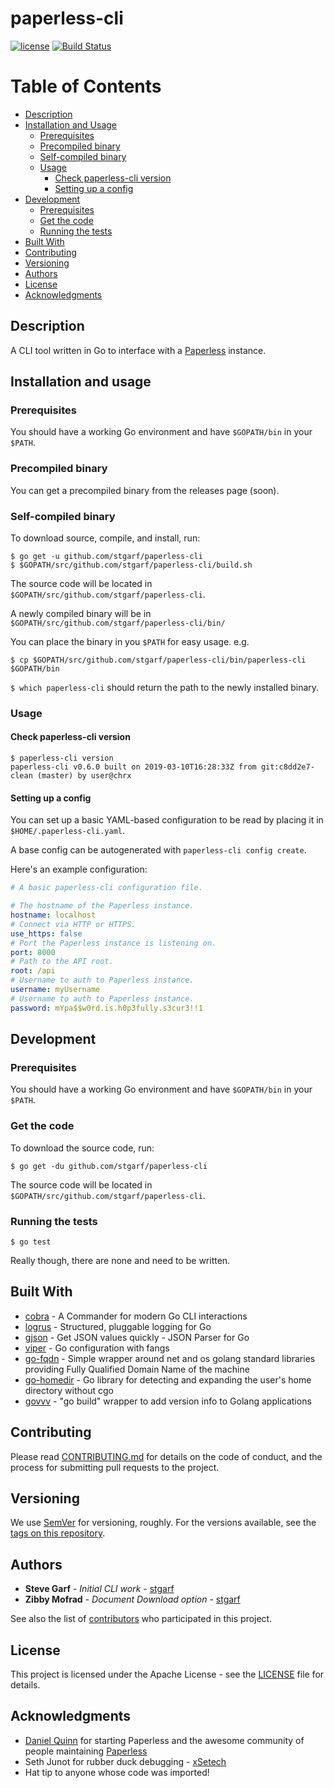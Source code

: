 # paperless-cli
[![license](https://img.shields.io/badge/license-Apache%20v2-orange.svg)](https://raw.githubusercontent.com/stgarf/paperless-cli/master/LICENSE)
[![Build Status](https://travis-ci.org/stgarf/paperless-cli.svg?branch=master)](https://travis-ci.org/stgarf/paperless-cli)

# Table of Contents

- [Description](#description)
- [Installation and Usage](#Installation-and-usage)
  * [Prerequisites](#prerequisites)
  * [Precompiled binary](#precompiled-binary)
  * [Self-compiled binary](#self-compiled-binary)
  * [Usage](#usage)
    - [Check paperless-cli version](#check-paperless-cli-version)
    - [Setting up a config](#setting-up-a-config)
- [Development](#development)
  * [Prerequisites](#prerequisites)
  * [Get the code](#get-the-code)
  * [Running the tests](#running-the-tests)
- [Built With](#built-with)
- [Contributing](#contributing)
- [Versioning](#versioning)
- [Authors](#authors)
- [License](#license)
- [Acknowledgments](#acknowledgments)


## Description

A CLI tool written in Go to interface with a [Paperless](https://github.com/the-paperless-project/paperless) instance.

## Installation and usage

### Prerequisites

You should have a working Go environment and have `$GOPATH/bin` in your `$PATH`.

### Precompiled binary

You can get a precompiled binary from the releases page (soon).

### Self-compiled binary

To download source, compile, and install, run:
```shell
$ go get -u github.com/stgarf/paperless-cli
$ $GOPATH/src/github.com/stgarf/paperless-cli/build.sh
```

The source code will be located in `$GOPATH/src/github.com/stgarf/paperless-cli`.

A newly compiled binary will be in `$GOPATH/src/github.com/stgarf/paperless-cli/bin/`

You can place the binary in you `$PATH` for easy usage. e.g.

`$ cp $GOPATH/src/github.com/stgarf/paperless-cli/bin/paperless-cli $GOPATH/bin`

`$ which paperless-cli` should return the path to the newly installed binary.

### Usage

#### Check paperless-cli version

```shell
$ paperless-cli version
paperless-cli v0.6.0 built on 2019-03-10T16:28:33Z from git:c8dd2e7-clean (master) by user@chrx
```

#### Setting up a config

You can set up a basic YAML-based configuration to be read by placing it in
`$HOME/.paperless-cli.yaml`.

A base config can be autogenerated with `paperless-cli config create`.

Here's an example configuration:
```yaml
# A basic paperless-cli configuration file.

# The hostname of the Paperless instance.
hostname: localhost
# Connect via HTTP or HTTPS.
use_https: false
# Port the Paperless instance is listening on.
port: 8000
# Path to the API root.
root: /api
# Username to auth to Paperless instance.
username: myUsername
# Username to auth to Paperless instance.
password: mYpa$$w0rd.is.h0p3fully.s3cur3!!1
```
## Development

### Prerequisites

You should have a working Go environment and have `$GOPATH/bin` in your `$PATH`.

### Get the code

To download the source code, run:
```shell
$ go get -du github.com/stgarf/paperless-cli
```

The source code will be located in `$GOPATH/src/github.com/stgarf/paperless-cli`.

### Running the tests

`$ go test`

Really though, there are none and need to be written.

## Built With

* [cobra](https://github.com/spf13/cobra) - A Commander for modern Go CLI interactions
* [logrus](https://github.com/sirupsen/logrus) - Structured, pluggable logging for Go
* [gjson](https://github.com/tidwall/gjson) - Get JSON values quickly - JSON Parser for Go
* [viper](https://github.com/spf13/viper) - Go configuration with fangs
* [go-fqdn](https://github.com/Showmax/go-fqdn) - Simple wrapper around net and os golang standard libraries providing Fully Qualified Domain Name of the machine
* [go-homedir](https://github.com/mitchellh/go-homedir) - Go library for detecting and expanding the user's home directory without cgo
* [govvv](https://github.com/ahmetb/govvv) - "go build" wrapper to add version info to Golang applications

## Contributing

Please read [CONTRIBUTING.md](CONTRIBUTING.md) for details on the code of conduct, and the process for submitting pull requests to the project.

## Versioning

We use [SemVer](https://semver.org/) for versioning, roughly. For the versions available, see the [tags on this repository](https://github.com/stgarf/paperless-cli/tags).

## Authors

* **Steve Garf** - *Initial CLI work* - [stgarf](https://github.com/stgarf)
* **Zibby Mofrad** - *Document Download option* - [stgarf](https://github.com/zibby)

See also the list of [contributors](https://github.com/stgarf/paperless-cli/contributors) who participated in this project.

## License

This project is licensed under the Apache License - see the [LICENSE](LICENSE) file for details.

## Acknowledgments

* [Daniel Quinn](https://github.com/danielquinn) for starting Paperless and the awesome community of people maintaining [Paperless](https://github.com/the-paperless-project/paperless)
* Seth Junot for rubber duck debugging - [xSetech](https://github.com/xSetech)
* Hat tip to anyone whose code was imported!
